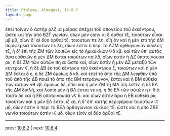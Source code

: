 ```yaml
---
title: Ptolemy, Almagest, 10.8.3
layout: page
---
```


ἐπεὶ τοίνυν ὁ ἀστὴρ ρλζ ια μοίρας ἀπέχει τοῦ ἀπογείου τοῦ ἐκκέντρου, ὥστε καὶ τὴν ὑπὸ ΒΖΓ γωνίαν, οἵων μέν εἰσιν αἱ δ ὀρθαὶ τξ, τοιούτων εἶναι μβ μθ, οἵων δ' αἱ δύο ὀρθαὶ τξ, τοιούτων πε λη, εἴη ἂν καὶ ἡ μὲν ἐπὶ τῆς ΔΜ περιφέρεια τοιούτων πε λη, οἵων ἐστὶν ὁ περὶ τὸ ΔΖΜ ὀρθογώνιον κύκλος τξ, ἡ δ' ἐπὶ τῆς ΖΜ τῶν λοιπῶν εἰς τὸ ἡμικύκλιον Ϙδ κβ. καὶ τῶν ὑπ' αὐτὰς ἄρα εὐθειῶν ἡ μὲν ΔΜ ἔσται τοιούτων πα λδ, οἵων ἐστὶν ἡ ΔΖ ὑποτείνουσα ρκ, ἡ δὲ ΖΜ τῶν αὐτῶν πη α: ὥστε καί, οἵων ἐστὶν ἡ μὲν ΔΖ μεταξὺ τῶν κέντρων Ϛ, ἡ δὲ ΔΒ ἐκ τοῦ κέντρου τοῦ ἐκκέντρου ξ, τοιούτων καὶ ἡ μὲν ΔΜ ἔσται δ ε, ἡ δὲ ΖΜ ὁμοίως δ κδ. καὶ ἐπεὶ τὸ ἀπὸ τῆς ΔΜ λειφθὲν ὑπὸ τοῦ ἀπὸ τῆς ΔΒ ποιεῖ τὸ ἀπὸ τῆς ΒΜ τετράγωνον, ἔσται καὶ ἡ ΒΜ εὐθεῖα τῶν αὐτῶν νθ νβ. ὁμοίως δέ, ἐπεὶ καὶ ἡ μὲν ΖΜ τῇ ΜΛ ἴση ἐστίν, ἡ δὲ ΕΛ τῆς ΔΜ διπλῆ, καὶ λοιπὴ μὲν ἡ ΒΛ ἔσται νε κη, ἡ δὲ ΕΛ τῶν αὐτῶν η ι: διὰ τοῦτο δὲ καὶ ἡ ΕΒ ὑποτείνουσα νϚ δ. καὶ οἵων ἐστὶν ἄρα ἡ ΕΒ εὐθεῖα ρκ, τοιούτων καὶ ἡ μὲν ΕΛ ἔσται ιζ κη, ἡ δ' ἐπ' αὐτῆς περιφέρεια τοιούτων ιϚ μδ, οἵων ἐστὶν ὁ περὶ τὸ ΒΕΛ ὀρθογώνιον κύκλος τξ: ὥστε καὶ ἡ ὑπὸ ΖΒΕ γωνία τοιούτων ἐστὶν ιϚ μδ, οἵων εἰσὶν αἱ δύο ὀρθαὶ τξ. 

---

prev: [10.8.2](../10.8.2/) | next: [10.8.4](../10.8.4/)

